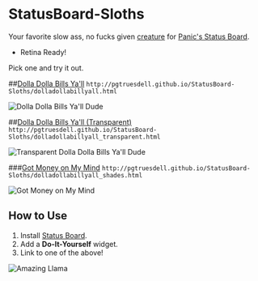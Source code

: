 StatusBoard-Sloths
==================

Your favorite slow ass, no fucks given [creature](http://thechive.files.wordpress.com/2012/09/hanging-on-my-wall-14.jpg) for [Panic's Status Board](http://panic.com/statusboard/).

- Retina Ready!

Pick one and try it out.

##[Dolla Dolla Bills Ya'll](http://pgtruesdell.github.io/StatusBoard-Sloths/dolladollabillyall.html)
``` http://pgtruesdell.github.io/StatusBoard-Sloths/dolladollabillyall.html ```

![Dolla Dolla Bills Ya'll Dude](http://i.imgur.com/K46II6I.jpg)


##[Dolla Dolla Bills Ya'll (Transparent)](http://pgtruesdell.github.io/StatusBoard-Sloths/dolladollabillyall_transparent.html)
``` http://pgtruesdell.github.io/StatusBoard-Sloths/dolladollabillyall_transparent.html ```

![Transparent Dolla Dolla Bills Ya'll Dude](http://i.imgur.com/UcphiUY.png)


###[Got Money on My Mind](http://pgtruesdell.github.io/StatusBoard-Sloths/dolladollabillyall_shades.html)
``` http://pgtruesdell.github.io/StatusBoard-Sloths/dolladollabillyall_shades.html ```

![Got Money on My Mind](http://i.imgur.com/6ZBZ2Hb.jpg)


## How to Use
1. Install [Status Board](http://panic.com/statusboard/).
2. Add a **Do-It-Yourself** widget.
3. Link to one of the above!

![Amazing Llama](http://i.imgur.com/55tTKae.gif)